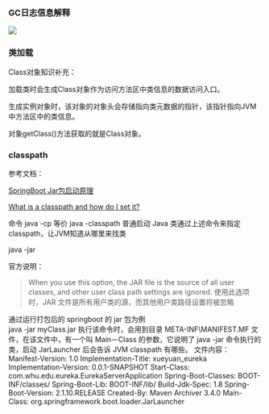 ### GC日志信息解释

![](https://my-image-blog.oss-cn-beijing.aliyuncs.com/img/20200619194958.png)

### 类加载

Class对象知识补充：

加载类时会生成Class对象作为访问方法区中类信息的数据访问入口。

生成实例对象时，该对象的对象头会存储指向类元数据的指针，该指针指向JVM中方法区中的类信息。

对象getClass()方法获取的就是Class对象。

### classpath

参考文档：

[SpringBoot Jar包启动原理](https://www.jianshu.com/p/c95cac2c2e7a)

[What is a classpath and how do I set it?](https://stackoverflow.com/questions/2396493/what-is-a-classpath-and-how-do-i-set-it/2396759#2396759)

命令 java -cp 等价 java -classpath
普通启动 Java 类通过上述命令来指定 classpath，让JVM知道从哪里来找类

java -jar 

官方说明：

> When you use this option, the JAR file is the source of all user classes, and other user class path settings are ignored.
> 使用此选项时，JAR 文件是所有用户类的源，而其他用户类路径设置将被忽略

通过运行打包后的 springboot 的 jar 包为例  
java -jar myClass.jar
执行该命令时，会用到目录 META-INF\MANIFEST.MF 文件，在该文件中，有一个叫 Main－Class 的参数，它说明了 java -jar 命令执行的类，启动 JarLauncher 后会告诉 JVM classpath 有哪些。
文件内容：
Manifest-Version: 1.0
Implementation-Title: xueyuan_eureka
Implementation-Version: 0.0.1-SNAPSHOT
Start-Class: com.whu.edu.eureka.EurekaServerApplication
Spring-Boot-Classes: BOOT-INF/classes/
Spring-Boot-Lib: BOOT-INF/lib/
Build-Jdk-Spec: 1.8
Spring-Boot-Version: 2.1.10.RELEASE
Created-By: Maven Archiver 3.4.0
Main-Class: org.springframework.boot.loader.JarLauncher